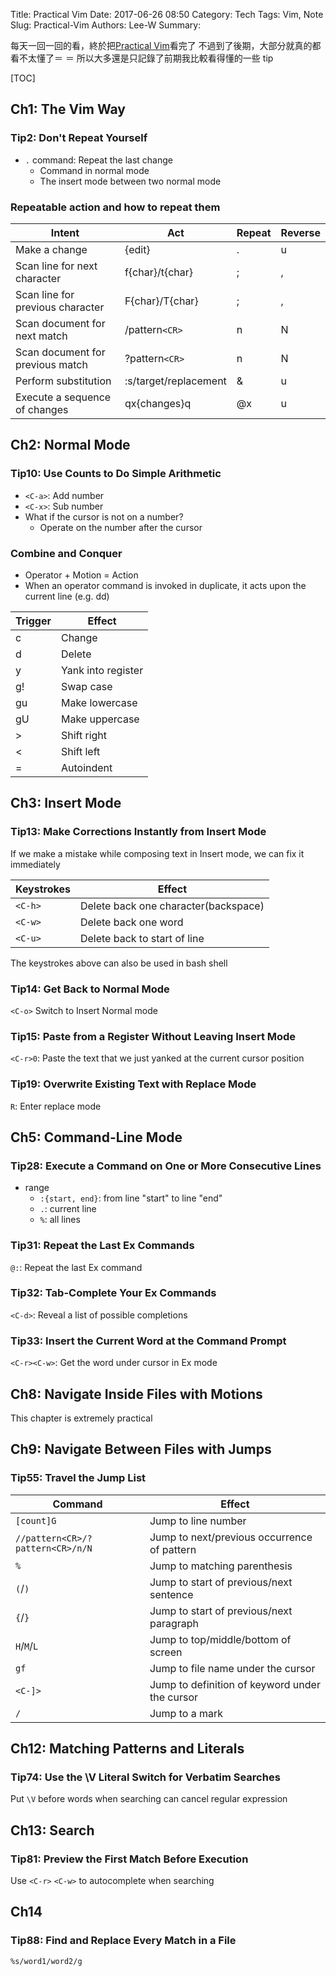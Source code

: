 Title: Practical Vim
Date: 2017-06-26 08:50
Category: Tech
Tags: Vim, Note
Slug: Practical-Vim
Authors: Lee-W
Summary:

每天一回一回的看，終於把[Practical Vim](https://pragprog.com/book/dnvim/practical-vim)看完了
不過到了後期，大部分就真的都看不太懂了＝ ＝
所以大多還是只記錄了前期我比較看得懂的一些 tip

<!--more-->

[TOC]

## Ch1: The Vim Way

### Tip2: Don't Repeat Yourself

* `.` command: Repeat the last change
    * Command in normal mode
    * The insert mode between two normal mode

### Repeatable action and how to repeat them

| Intent | Act | Repeat | Reverse |
|---|---|---|---|
| Make a change | {edit} | . | u |
| Scan line for next character | f{char}/t{char} | ; | , |
| Scan line for previous character | F{char}/T{char} | ; | , |
| Scan document for next match | /pattern`<CR>` | n | N |
| Scan document for previous match | ?pattern`<CR>` | n | N |
| Perform substitution |:s/target/replacement | & | u |
| Execute a sequence of changes | qx{changes}q | @x| u |

## Ch2: Normal Mode

### Tip10: Use Counts to Do Simple Arithmetic

* `<C-a>`: Add number
* `<C-x>`: Sub number
* What if the cursor is not on a number?
    * Operate on the number after the cursor

### Combine and Conquer

* Operator + Motion = Action
* When an operator command is invoked in duplicate, it acts upon the current line (e.g. dd)

|Trigger|Effect|
|---|---|
|c|Change|
|d|Delete|
|y|Yank into register|
|g!|Swap case|
|gu|Make lowercase|
|gU|Make uppercase|
|>|Shift right|
|<|Shift left|
|=|Autoindent|

## Ch3: Insert Mode

### Tip13: Make Corrections Instantly from Insert Mode

If we make a mistake while composing text in Insert mode, we can fix it immediately

|Keystrokes|Effect|
|---|---|
|`<C-h>`|Delete back one character(backspace)|
|`<C-w>`|Delete back one word|
|`<C-u>`|Delete back to start of line|

The keystrokes above can also be used in bash shell

### Tip14: Get Back to Normal Mode

`<C-o>` Switch to Insert Normal mode

### Tip15: Paste from a Register Without Leaving Insert Mode

`<C-r>0`: Paste the text that we just yanked at the current cursor position

### Tip19: Overwrite Existing Text with Replace Mode

`R`: Enter replace mode

## Ch5: Command-Line Mode

### Tip28: Execute a Command on One or More Consecutive Lines

* range
    * `:{start, end}`: from line "start" to line "end"
    * `.`: current line
    * `%`: all lines

### Tip31: Repeat the Last Ex Commands

`@:`: Repeat the last Ex command

### Tip32: Tab-Complete Your Ex Commands

`<C-d>`: Reveal a list of possible completions

### Tip33: Insert the Current Word at the Command Prompt

`<C-r><C-w>`: Get the word under cursor in Ex mode

## Ch8: Navigate Inside Files with Motions

This chapter is extremely practical

## Ch9: Navigate Between Files with Jumps

### Tip55: Travel the Jump List

|Command|Effect|
|---|---|
|`[count]G`|Jump to line number|
|`//pattern<CR>/?pattern<CR>/n/N`|Jump to next/previous occurrence of pattern|
|`%`|Jump to matching parenthesis|
|`(`/`)`|Jump to start of previous/next sentence|
|`{`/`}`|Jump to start of previous/next paragraph|
|`H`/`M`/`L`|Jump to top/middle/bottom of screen|
|`gf`|Jump to file name under the cursor|
|`<C-]>`|Jump to definition of keyword under the cursor |
|`/`|Jump to a mark|

## Ch12: Matching Patterns and Literals

### Tip74: Use the \V Literal Switch for Verbatim Searches

Put `\V` before words when searching can cancel regular expression

## Ch13: Search

### Tip81: Preview the First Match Before Execution

Use `<C-r>` `<C-w>` to autocomplete when searching

## Ch14

### Tip88: Find and Replace Every Match in a File

`%s/word1/word2/g`
